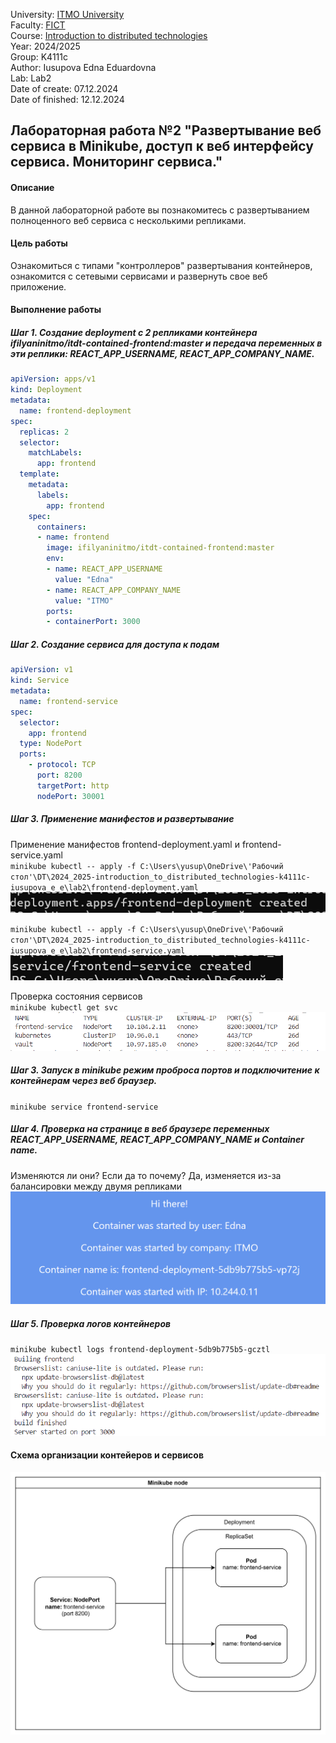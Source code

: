 University: [ITMO University](https://itmo.ru/ru/)  
Faculty: [FICT](https://fict.itmo.ru)  
Course: [Introduction to distributed technologies](https://github.com/itmo-ict-faculty/introduction-to-distributed-technologies)  
Year: 2024/2025  
Group: K4111c  
Author: Iusupova Edna Eduardovna  
Lab: Lab2  
Date of create: 07.12.2024  
Date of finished: 12.12.2024

## Лабораторная работа №2 "Развертывание веб сервиса в Minikube, доступ к веб интерфейсу сервиса. Мониторинг сервиса."  
#### Описание  
В данной лабораторной работе вы познакомитесь с развертыванием полноценного веб сервиса с несколькими репликами.  

#### Цель работы  
Ознакомиться с типами "контроллеров" развертывания контейнеров, ознакомится с сетевыми сервисами и развернуть свое веб приложение. 

#### Выполнение работы
##### Шаг 1. Cоздание deployment с 2 репликами контейнера ifilyaninitmo/itdt-contained-frontend:master и передача переменных в эти реплики: REACT_APP_USERNAME, REACT_APP_COMPANY_NAME.

```yaml
apiVersion: apps/v1
kind: Deployment
metadata:
  name: frontend-deployment
spec:
  replicas: 2
  selector:
    matchLabels:
      app: frontend
  template:
    metadata:
      labels:
        app: frontend
    spec:
      containers:
      - name: frontend
        image: ifilyaninitmo/itdt-contained-frontend:master
        env:
        - name: REACT_APP_USERNAME
          value: "Edna"  
        - name: REACT_APP_COMPANY_NAME
          value: "ITMO"  
        ports:
        - containerPort: 3000
```

##### Шаг 2. Создание сервиса для доступа к подам
```yaml
apiVersion: v1
kind: Service
metadata:
  name: frontend-service
spec:
  selector:
    app: frontend
  type: NodePort
  ports:
    - protocol: TCP
      port: 8200       
      targetPort: http 
      nodePort: 30001 
```
##### Шаг 3. Применение манифестов и развертывание
Применение манифестов frontend-deployment.yaml и frontend-service.yaml  
`minikube kubectl -- apply -f C:\Users\yusup\OneDrive\'Рабочий стол'\DT\2024_2025-introduction_to_distributed_technologies-k4111c-iusupova_e_e\lab2\frontend-deployment.yaml`
![alt text](image.png)

`minikube kubectl -- apply -f C:\Users\yusup\OneDrive\'Рабочий стол'\DT\2024_2025-introduction_to_distributed_technologies-k4111c-iusupova_e_e\lab2\frontend-service.yaml`
![alt text](image-1.png)


Проверка состояния сервисов  
`minikube kubectl get svc`
 ![alt text](image-2.png)

##### Шаг 3. Запуск в minikube режим проброса портов и подключитение к контейнерам через веб браузер.

`minikube service frontend-service`

##### Шаг 4. Проверка на странице в веб браузере переменных REACT_APP_USERNAME, REACT_APP_COMPANY_NAME и Container name. 

Изменяются ли они? Если да то почему?
Да, изменяется из-за балансировки между двумя репликами
![alt text](image-4.png)
##### Шаг 5. Проверка логов контейнеров
`minikube kubectl logs frontend-deployment-5db9b775b5-gcztl`  
![alt text](image-3.png)
  
   
#### Схема организации контейеров и сервисов
![alt text](image-5.png)


